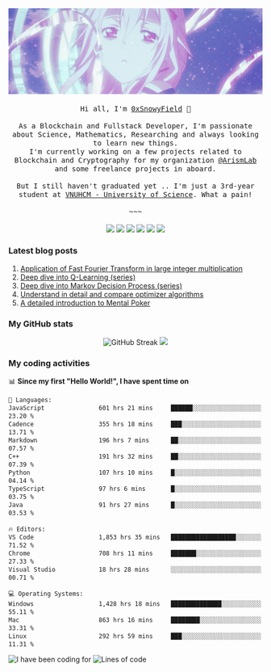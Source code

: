 <div align='center'>
<img src="./assets/banner.gif" alt="Banner" width="785" />
    <br/>
    <br/>
  <samp>
    Hi all, I'm <a href="https://snowyfield.me/">0xSnowyField</a> 🧸
    </br></br>
    As a Blockchain and Fullstack Developer, I'm passionate about Science, Mathematics, Researching and always looking to learn new things.</br> I'm currently working on a few projects related to Blockchain and Cryptography for my organization <a href="https://github.com/ArismLab">@ArismLab</a> and some freelance projects in aboard.
    </br></br>
    But I still haven't graduated yet .. I'm just a 3rd-year student at <a href="https://en.hcmus.edu.vn/">VNUHCM - University of Science</a>. What a pain!
    </br></br>~~~</br></br>
  </samp>
  <a href="https://stackoverflow.com/users/17358240/snowyfield" target="_blank"><img src="https://img.shields.io/badge/StackOverflow-F58025?style=for-the-badge&logo=stackoverflow&logoColor=white" target="_blank"></a>
  <a href = "https://wakatime.com/@SnowyField1906"><img src="https://img.shields.io/badge/-Wakatime-000000?style=for-the-badge&logo=wakatime&logoColor=white" target="_blank"></a>
  <a href="https://linkedin.com/in/NHThuan" target="_blank"><img src="https://img.shields.io/badge/-LinkedIn-0A66C2?style=for-the-badge&logo=linkedin&logoColor=white" target="_blank"></a>
  <a href="https://facebook.com/SnowyField1906" target="_blank"><img src="https://img.shields.io/badge/-Facebook-0866FF?style=for-the-badge&logo=facebook&logoColor=white" target="_blank"></a>
  <a href="https://x.com/SnowyField1906" target="_blank"><img src="https://img.shields.io/badge/-Twitter-000000?style=for-the-badge&logo=x&logoColor=white" target="_blank"></a>
  <a href="https://open.spotify.com/user/vahppk39cf5uxn1m9nyac9ope" target="_blank"><img src="https://img.shields.io/badge/-Spotify-1DB954?style=for-the-badge&logo=spotify&logoColor=white" target="_blank"></a> 
</div>

### Latest blog posts

1. [Application of Fast Fourier Transform in large integer multiplication](https://www.snowyfield.me/posts/ung-dung-fast-fourier-transform-trong-phep-nhan-so-nguyen-lon)
2. [Deep dive into Q-Learning (series)](https://www.snowyfield.me/posts/hieu-sau-ve-q-learning-phan-1)
3. [Deep dive into Markov Decision Process (series)](https://www.snowyfield.me/posts/hieu-sau-ve-markov-decision-process-phan-1)
4. [Understand in detail and compare optimizer algorithms](https://www.snowyfield.me/posts/tim-hieu-chi-tiet-va-so-sanh-cac-thuat-toan-optimizer)
5. [A detailed introduction to Mental Poker](https://www.snowyfield.me/posts/gioi-thieu-chi-tiet-ve-bai-toan-mental-poker)

### My GitHub stats

<div align="center">
  <img src="https://github-readme-streak-stats.herokuapp.com?user=SnowyFIeld1906&theme=swift&hide_border=true&date_format=M%20j%5B%2C%20Y%5D&card_width=785" alt="GitHub Streak" />
  <img src='http://github-profile-summary-cards.vercel.app/api/cards/profile-details?username=snowyfield1906&theme=swift' width='785px'/>
</div>

### My coding activities

<!--START_SECTION:waka-->

📊 **Since my first "Hello World!", I have spent time on**

```text
💬 Languages:
JavaScript               601 hrs 21 mins     ██████░░░░░░░░░░░░░░░░░░░   23.20 %
Cadence                  355 hrs 18 mins     ███░░░░░░░░░░░░░░░░░░░░░░   13.71 %
Markdown                 196 hrs 7 mins      ██░░░░░░░░░░░░░░░░░░░░░░░   07.57 %
C++                      191 hrs 32 mins     ██░░░░░░░░░░░░░░░░░░░░░░░   07.39 %
Python                   107 hrs 10 mins     █░░░░░░░░░░░░░░░░░░░░░░░░   04.14 %
TypeScript               97 hrs 6 mins       █░░░░░░░░░░░░░░░░░░░░░░░░   03.75 %
Java                     91 hrs 27 mins      █░░░░░░░░░░░░░░░░░░░░░░░░   03.53 %

🔥 Editors:
VS Code                  1,853 hrs 35 mins   ██████████████████░░░░░░░   71.52 %
Chrome                   708 hrs 11 mins     ███████░░░░░░░░░░░░░░░░░░   27.33 %
Visual Studio            18 hrs 28 mins      ░░░░░░░░░░░░░░░░░░░░░░░░░   00.71 %

💻 Operating Systems:
Windows                  1,428 hrs 18 mins   ██████████████░░░░░░░░░░░   55.11 %
Mac                      863 hrs 16 mins     ████████░░░░░░░░░░░░░░░░░   33.31 %
Linux                    292 hrs 59 mins     ███░░░░░░░░░░░░░░░░░░░░░░   11.31 %
```

![I have been coding for](http://img.shields.io/badge/I%20have%20been%20coding%20for-2%2C602%20hrs%2036%20mins-blue) ![Lines of code](https://img.shields.io/badge/I%20have%20been%20writing-3.4%20million%20lines%20of%20code-blue)

<!--END_SECTION:waka-->
